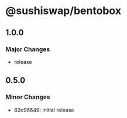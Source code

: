 # @sushiswap/bentobox

## 1.0.0

### Major Changes

- release

## 0.5.0

### Minor Changes

- 82c96649: initial release

